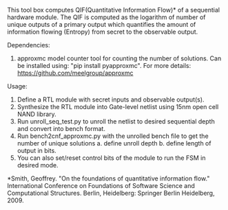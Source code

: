 This tool box computes QIF(Quantitative Information Flow)* of a sequential hardware module. The QIF is computed as the logarithm of number of unique outputs of a primary output which quantifies the amount of information flowing (Entropy) from secret to the observable output. 

Dependencies: 
1. approxmc model counter tool for counting the number of solutions. Can be installed using: "pip install pyapproxmc". For more details: https://github.com/meelgroup/approxmc

Usage:
1. Define a RTL module with secret inputs and observable output(s).
2. Synthesize the RTL module into Gate-level netlist using 15nm open cell NAND library.
3. Run unroll_seq_test.py to unroll the netlist to desired sequential depth and convert into bench format.
4. Run bench2cnf_approxmc.py with the unrolled bench file to get the number of unique solutions
	a. define unroll depth
	b. define length of output in bits.
5. You can also set/reset control bits of the module to run the FSM in desired mode.

*Smith, Geoffrey. "On the foundations of quantitative information flow." International Conference on Foundations of Software Science and Computational Structures. Berlin, Heidelberg: Springer Berlin Heidelberg, 2009.

